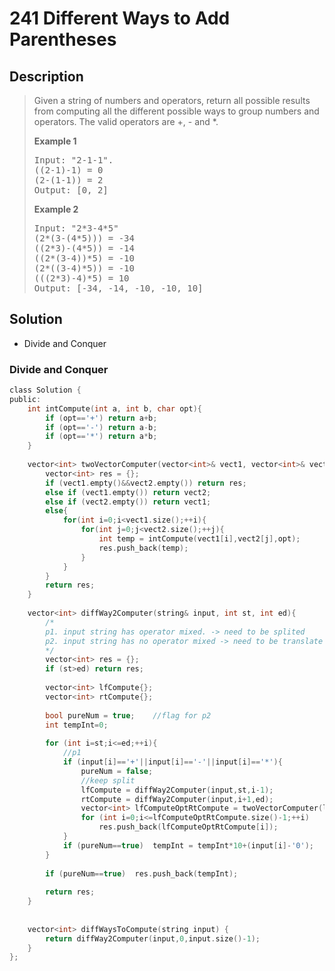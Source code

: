# 241 Different Ways to Add Parentheses

## Description
> Given a string of numbers and operators, return all possible results from computing all the different possible ways to group numbers and operators. The valid operators are +, - and *.
>
>
> **Example 1**
> <pre>
> Input: "2-1-1".
> ((2-1)-1) = 0
> (2-(1-1)) = 2
> Output: [0, 2]
> </pre>
>
> **Example 2**
> <pre>
> Input: "2*3-4*5"
> (2*(3-(4*5))) = -34
> ((2*3)-(4*5)) = -14
> ((2*(3-4))*5) = -10
> (2*((3-4)*5)) = -10
> (((2*3)-4)*5) = 10
> Output: [-34, -14, -10, -10, 10]
> </pre>
>

## Solution
- Divide and Conquer

### Divide and Conquer

```c
class Solution {
public:
    int intCompute(int a, int b, char opt){
        if (opt=='+') return a+b;
        if (opt=='-') return a-b;
        if (opt=='*') return a*b;
    }
    
    vector<int> twoVectorComputer(vector<int>& vect1, vector<int>& vect2, char opt){
        vector<int> res = {};
        if (vect1.empty()&&vect2.empty()) return res;
        else if (vect1.empty()) return vect2;
        else if (vect2.empty()) return vect1;
        else{
            for(int i=0;i<vect1.size();++i){
                for(int j=0;j<vect2.size();++j){
                    int temp = intCompute(vect1[i],vect2[j],opt);
                    res.push_back(temp);
                }
            }
        }
        return res; 
    }
    
    vector<int> diffWay2Computer(string& input, int st, int ed){
        /*
        p1. input string has operator mixed. -> need to be splited 
        p2. input string has no operator mixed -> need to be translate to be INT
        */
        vector<int> res = {};
        if (st>ed) return res;
        
        vector<int> lfCompute{};
        vector<int> rtCompute{};
        
        bool pureNum = true;    //flag for p2
        int tempInt=0; 
        
        for (int i=st;i<=ed;++i){
            //p1
            if (input[i]=='+'||input[i]=='-'||input[i]=='*'){
                pureNum = false;
                //keep split
                lfCompute = diffWay2Computer(input,st,i-1);
                rtCompute = diffWay2Computer(input,i+1,ed);
                vector<int> lfComputeOptRtCompute = twoVectorComputer(lfCompute, rtCompute, input[i]);
                for (int i=0;i<=lfComputeOptRtCompute.size()-1;++i)
                    res.push_back(lfComputeOptRtCompute[i]);
            }
            if (pureNum==true)  tempInt = tempInt*10+(input[i]-'0');
        }
        
        if (pureNum==true)  res.push_back(tempInt);
        
        return res;
    }
    
    
    vector<int> diffWaysToCompute(string input) {
        return diffWay2Computer(input,0,input.size()-1);
    }
};
```

